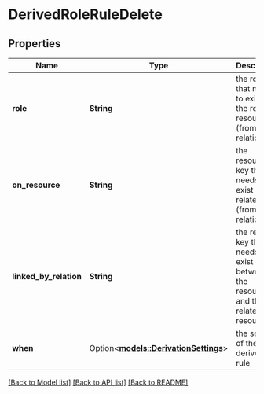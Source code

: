 # DerivedRoleRuleDelete

## Properties

Name | Type | Description | Notes
------------ | ------------- | ------------- | -------------
**role** | **String** | the role key that needs to exist on the related resource (from the relation) | 
**on_resource** | **String** | the resource key that needs to exist on the related role (from the relation) | 
**linked_by_relation** | **String** | the relation key that needs to exist between the resource and the related resource | 
**when** | Option<[**models::DerivationSettings**](DerivationSettings.md)> | the settings of the derived role rule | [optional][default to {no_direct_roles_on_object=false}]

[[Back to Model list]](../README.md#documentation-for-models) [[Back to API list]](../README.md#documentation-for-api-endpoints) [[Back to README]](../README.md)


